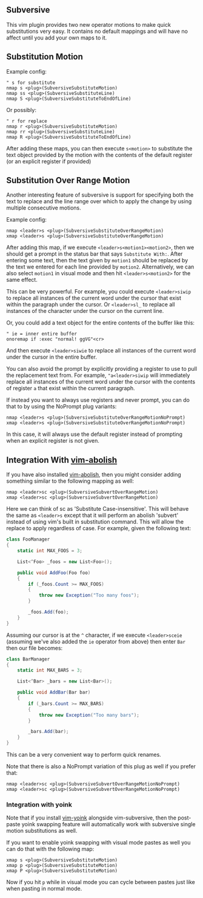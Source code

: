 
## Subversive

This vim plugin provides two new operator motions to make quick substitutions very easy.  It contains no default mappings and will have no affect until you add your own maps to it.

## Substitution Motion

Example config:

```
" s for substitute
nmap s <plug>(SubversiveSubstituteMotion)
nmap ss <plug>(SubversiveSubstituteLine)
nmap S <plug>(SubversiveSubstituteToEndOfLine)
```

Or possibly:
```
" r for replace
nmap r <plug>(SubversiveSubstituteMotion)
nmap rr <plug>(SubversiveSubstituteLine)
nmap R <plug>(SubversiveSubstituteToEndOfLine)
```

After adding these maps, you can then execute `s<motion>` to substitute the text object provided by the motion with the contents of the default register (or an explicit register if provided)

## Substitution Over Range Motion

Another interesting feature of subversive is support for specifying both the text to replace and the line range over which to apply the change by using multiple consecutive motions.

Example config:

```
nmap <leader>s <plug>(SubversiveSubstituteOverRangeMotion)
xmap <leader>s <plug>(SubversiveSubstituteOverRangeMotion)
```

After adding this map, if we execute `<leader>s<motion1><motion2>`, then we should get a prompt in the status bar that says `Substitute With:`.  After entering some text, then the text given by `motion1` should be replaced by the text we entered for each line provided by `motion2`.  Alternatively, we can also select `motion1` in visual mode and then hit `<leader>s<motion2>` for the same effect.

This can be very powerful. For example, you could execute `<leader>siwip` to replace all instances of the current word under the cursor that exist within the paragraph under the cursor.  Or `<leader>sl_` to replace all instances of the character under the cursor on the current line.

Or, you could add a text object for the entire contents of the buffer like this:

```
" ie = inner entire buffer
onoremap if :exec "normal! ggVG"<cr>
```

And then execute `<leader>siwie` to replace all instances of the current word under the cursor in the entire buffer.

You can also avoid the prompt by explicitly providing a register to use to pull the replacement text from.  For example, `"a<leader>siwip` will immediately replace all instances of the current word under the cursor with the contents of register `a` that exist within the current paragraph.

If instead you want to always use registers and never prompt, you can do that to by using the NoPrompt plug variants:

```
nmap <leader>s <plug>(SubversiveSubstituteOverRangeMotionNoPrompt)
xmap <leader>s <plug>(SubversiveSubstituteOverRangeMotionNoPrompt)
```

In this case, it will always use the default register instead of prompting when an explicit register is not given.

## Integration With [vim-abolish](https://github.com/tpope/vim-abolish)

If you have also installed [vim-abolish](https://github.com/tpope/vim-abolish), then you might consider adding something similar to the following mapping as well:

```
nmap <leader>sc <plug>(SubversiveSubvertOverRangeMotion)
xmap <leader>sc <plug>(SubversiveSubvertOverRangeMotion)
```

Here we can think of sc as 'Substitute Case-insensitive'.  This will behave the same as `<leader>s` except that it will perform an abolish 'subvert' instead of using vim's built in substitution command.  This will allow the replace to apply regardless of case.  For example, given the following text:

```csharp
class FooManager
{
    static int MAX_FOOS = 3;

    List<^Foo> _foos = new List<Foo>();

    public void AddFoo(Foo foo)
    {
        if (_foos.Count >= MAX_FOOS)
        {
            throw new Exception("Too many foos");
        }

        _foos.Add(foo);
    }
}
```

Assuming our cursor is at the `^` character, if we execute `<leader>sceie` (assuming we've also added the `ie` operator from above) then enter `Bar` then our file becomes:

```csharp
class BarManager
{
    static int MAX_BARS = 3;

    List<^Bar> _bars = new List<Bar>();

    public void AddBar(Bar bar)
    {
        if (_bars.Count >= MAX_BARS)
        {
            throw new Exception("Too many bars");
        }

        _bars.Add(bar);
    }
}
```

This can be a very convenient way to perform quick renames.

Note that there is also a NoPrompt variation of this plug as well if you prefer that:

```
nmap <leader>sc <plug>(SubversiveSubvertOverRangeMotionNoPrompt)
xmap <leader>sc <plug>(SubversiveSubvertOverRangeMotionNoPrompt)
```

### Integration with yoink

Note that if you install [vim-yoink](https://github.com/svermeulen/vim-yoink) alongside vim-subversive, then the post-paste yoink swapping feature will automatically work with subversive single motion substitutions as well.

If you want to enable yoink swapping with visual mode pastes as well you can do that with the following map:

```viml
xmap s <plug>(SubversiveSubstituteMotion)
xmap p <plug>(SubversiveSubstituteMotion)
xmap P <plug>(SubversiveSubstituteMotion)
```

Now if you hit `p` while in visual mode you can cycle between pastes just like when pasting in normal mode.

